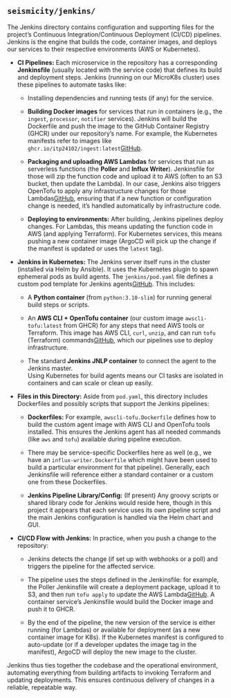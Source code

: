 ## `seismicity/jenkins/` 

The Jenkins directory contains configuration and supporting files for the project’s Continuous Integration/Continuous Deployment (CI/CD) pipelines. Jenkins is the engine that builds the code, container images, and deploys our services to their respective environments (AWS or Kubernetes).

-   **CI Pipelines:** Each microservice in the repository has a corresponding **Jenkinsfile** (usually located with the service code) that defines its build and deployment steps. Jenkins (running on our MicroK8s cluster) uses these pipelines to automate tasks like:
    
    -   Installing dependencies and running tests (if any) for the service.
        
    -   **Building Docker images** for services that run in containers (e.g., the `ingest`, `processor`, `notifier` services). Jenkins will build the Dockerfile and push the image to the GitHub Container Registry (GHCR) under our repository’s name. For example, the Kubernetes manifests refer to images like `ghcr.io/itp24102/ingest:latest`[GitHub](https://github.com/itp24102/seismicity/blob/a42ff8cd8d24b42479b0c630206af062429aa819/deployments/ingest/deployment.yaml).
        
    -   **Packaging and uploading AWS Lambdas** for services that run as serverless functions (the **Poller** and **Influx Writer**). Jenkinsfile for those will zip the function code and upload it to AWS (often to an S3 bucket, then update the Lambda). In our case, Jenkins also triggers OpenTofu to apply any infrastructure changes for those Lambdas[GitHub](https://github.com/itp24102/seismicity/blob/a42ff8cd8d24b42479b0c630206af062429aa819/services/influx-writer/Jenkinsfile), ensuring that if a new function or configuration change is needed, it’s handled automatically by infrastructure code.
        
    -   **Deploying to environments:** After building, Jenkins pipelines deploy changes. For Lambdas, this means updating the function code in AWS (and applying Terraform). For Kubernetes services, this means pushing a new container image (ArgoCD will pick up the change if the manifest is updated or uses the `latest` tag).
        
-   **Jenkins in Kubernetes:** The Jenkins server itself runs in the cluster (installed via Helm by Ansible). It uses the Kubernetes plugin to spawn ephemeral pods as build agents. The `jenkins/pod.yaml` file defines a custom pod template for Jenkins agents[GitHub](https://github.com/itp24102/seismicity/blob/a42ff8cd8d24b42479b0c630206af062429aa819/jenkins/pod.yaml). This includes:
    
    -   A **Python container** (from `python:3.10-slim`) for running general build steps or scripts.
        
    -   An **AWS CLI + OpenTofu container** (our custom image `awscli-tofu:latest` from GHCR) for any steps that need AWS tools or Terraform. This image has AWS CLI, `curl`, `unzip`, and can run `tofu` (Terraform) commands[GitHub](https://github.com/itp24102/seismicity/blob/a42ff8cd8d24b42479b0c630206af062429aa819/jenkins/influx-writer.Dockerfile), which our pipelines use to deploy infrastructure.
        
    -   The standard **Jenkins JNLP container** to connect the agent to the Jenkins master.  
        Using Kubernetes for build agents means our CI tasks are isolated in containers and can scale or clean up easily.
        
-   **Files in this Directory:** Aside from `pod.yaml`, this directory includes Dockerfiles and possibly scripts that support the Jenkins pipelines:
    
    -   **Dockerfiles:** For example, `awscli-tofu.Dockerfile` defines how to build the custom agent image with AWS CLI and OpenTofu tools installed. This ensures the Jenkins agent has all needed commands (like `aws` and `tofu`) available during pipeline execution.
        
    -   There may be service-specific Dockerfiles here as well (e.g., we have an `influx-writer.Dockerfile` which might have been used to build a particular environment for that pipeline). Generally, each Jenkinsfile will reference either a standard container or a custom one from these Dockerfiles.
        
    -   **Jenkins Pipeline Library/Config:** (If present) Any groovy scripts or shared library code for Jenkins would reside here, though in this project it appears that each service uses its own pipeline script and the main Jenkins configuration is handled via the Helm chart and GUI.
        
-   **CI/CD Flow with Jenkins:** In practice, when you push a change to the repository:
    
    -   Jenkins detects the change (if set up with webhooks or a poll) and triggers the pipeline for the affected service.
        
    -   The pipeline uses the steps defined in the Jenkinsfile: for example, the Poller Jenkinsfile will create a deployment package, upload it to S3, and then run `tofu apply` to update the AWS Lambda[GitHub](https://github.com/itp24102/seismicity/blob/a42ff8cd8d24b42479b0c630206af062429aa819/services/poller/Jenkinsfile). A container service’s Jenkinsfile would build the Docker image and push it to GHCR.
        
    -   By the end of the pipeline, the new version of the service is either running (for Lambdas) or available for deployment (as a new container image for K8s). If the Kubernetes manifest is configured to auto-update (or if a developer updates the image tag in the manifest), ArgoCD will deploy the new image to the cluster.
        

Jenkins thus ties together the codebase and the operational environment, automating everything from building artifacts to invoking Terraform and updating deployments. This ensures continuous delivery of changes in a reliable, repeatable way.